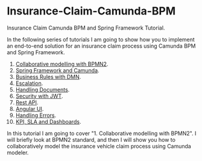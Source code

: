 # Insurance-Claim-Camunda-BPM
Insurance Claim Camunda BPM and Spring Framework Tutorial.

In the following series of tutorials I am going to show how you to implement an end-to-end solution for an insurance claim process using Camunda BPM and Spring Framework.

1. [Collaborative modelling with BPMN2](/README_Spring_Framework_and_Camunda.md).
2. [Spring Framework and Camunda](/README_Spring_Framework_and_Camunda.md).
3. [Business Rules with DMN](/README_Business_Rules_with_DMN.md).
4. [Escalation](/README_Escalation.md).
5. [Handling Documents](/README_Handling_Documents.md).
6. [Security with JWT](/README_Security_with_JWT.md).
7. [Rest API](/README_Rest_API.md).
8. [Angular UI](/README_Angular_UI.md).
9. [Handling Errors](/README_Handling_Errors.md).
10. [KPI, SLA and Dashboards](/README_KPI_SLA_and_Dashboards.md).

In this tutorial I am going to cover "1. Collaborative modelling with BPMN2". I will briefly look at BPMN2 standard, and then I will show you how to collaboratively model the insurance vehicle claim process using Camunda modeler.


